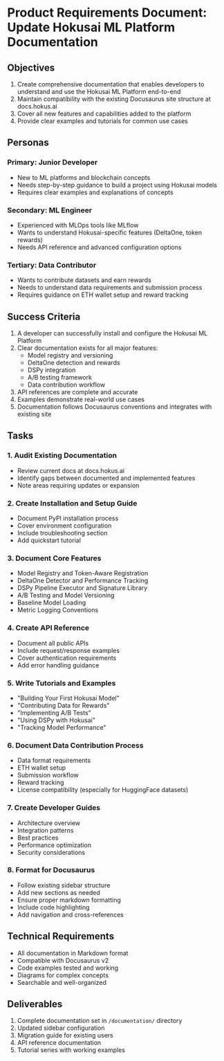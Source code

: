 # Product Requirements Document: Update Hokusai ML Platform Documentation

## Objectives

1. Create comprehensive documentation that enables developers to understand and use the Hokusai ML Platform end-to-end
2. Maintain compatibility with the existing Docusaurus site structure at docs.hokus.ai
3. Cover all new features and capabilities added to the platform
4. Provide clear examples and tutorials for common use cases

## Personas

### Primary: Junior Developer
- New to ML platforms and blockchain concepts
- Needs step-by-step guidance to build a project using Hokusai models
- Requires clear examples and explanations of concepts

### Secondary: ML Engineer
- Experienced with MLOps tools like MLflow
- Wants to understand Hokusai-specific features (DeltaOne, token rewards)
- Needs API reference and advanced configuration options

### Tertiary: Data Contributor
- Wants to contribute datasets and earn rewards
- Needs to understand data requirements and submission process
- Requires guidance on ETH wallet setup and reward tracking

## Success Criteria

1. A developer can successfully install and configure the Hokusai ML Platform
2. Clear documentation exists for all major features:
   - Model registry and versioning
   - DeltaOne detection and rewards
   - DSPy integration
   - A/B testing framework
   - Data contribution workflow
3. API references are complete and accurate
4. Examples demonstrate real-world use cases
5. Documentation follows Docusaurus conventions and integrates with existing site

## Tasks

### 1. Audit Existing Documentation
- Review current docs at docs.hokus.ai
- Identify gaps between documented and implemented features
- Note areas requiring updates or expansion

### 2. Create Installation and Setup Guide
- Document PyPI installation process
- Cover environment configuration
- Include troubleshooting section
- Add quickstart tutorial

### 3. Document Core Features
- Model Registry and Token-Aware Registration
- DeltaOne Detector and Performance Tracking
- DSPy Pipeline Executor and Signature Library
- A/B Testing and Model Versioning
- Baseline Model Loading
- Metric Logging Conventions

### 4. Create API Reference
- Document all public APIs
- Include request/response examples
- Cover authentication requirements
- Add error handling guidance

### 5. Write Tutorials and Examples
- "Building Your First Hokusai Model"
- "Contributing Data for Rewards"
- "Implementing A/B Tests"
- "Using DSPy with Hokusai"
- "Tracking Model Performance"

### 6. Document Data Contribution Process
- Data format requirements
- ETH wallet setup
- Submission workflow
- Reward tracking
- License compatibility (especially for HuggingFace datasets)

### 7. Create Developer Guides
- Architecture overview
- Integration patterns
- Best practices
- Performance optimization
- Security considerations

### 8. Format for Docusaurus
- Follow existing sidebar structure
- Add new sections as needed
- Ensure proper markdown formatting
- Include code highlighting
- Add navigation and cross-references

## Technical Requirements

- All documentation in Markdown format
- Compatible with Docusaurus v2
- Code examples tested and working
- Diagrams for complex concepts
- Searchable and well-organized

## Deliverables

1. Complete documentation set in `/documentation/` directory
2. Updated sidebar configuration
3. Migration guide for existing users
4. API reference documentation
5. Tutorial series with working examples